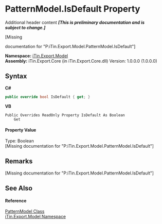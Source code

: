 # PatternModel.IsDefault Property 
Additional header content _**\[This is preliminary documentation and is subject to change.\]**_

\[Missing <summary> documentation for "P:iTin.Export.Model.PatternModel.IsDefault"\]

**Namespace:**&nbsp;<a href="ef57ffcc-e95e-b212-5a46-9aa6f5a3511f">iTin.Export.Model</a><br />**Assembly:**&nbsp;iTin.Export.Core (in iTin.Export.Core.dll) Version: 1.0.0.0 (1.0.0.0)

## Syntax

**C#**<br />
``` C#
public override bool IsDefault { get; }
```

**VB**<br />
``` VB
Public Overrides ReadOnly Property IsDefault As Boolean
	Get
```


#### Property Value
Type: Boolean<br />\[Missing <value> documentation for "P:iTin.Export.Model.PatternModel.IsDefault"\]

## Remarks
\[Missing <remarks> documentation for "P:iTin.Export.Model.PatternModel.IsDefault"\]

## See Also


#### Reference
<a href="386dc076-597b-2c64-ea17-b26e453932e5">PatternModel Class</a><br /><a href="ef57ffcc-e95e-b212-5a46-9aa6f5a3511f">iTin.Export.Model Namespace</a><br />